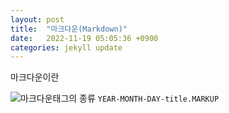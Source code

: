```yaml
---
layout: post
title:  "마크다운(Markdown)"
date:   2022-11-19 05:05:36 +0900
categories: jekyll update
---
```

<pre>
마크다운이란
</pre>
![마크다운태그의 종류]({{site.baseurl}}/assets/images/md.PNG)
`YEAR-MONTH-DAY-title.MARKUP`